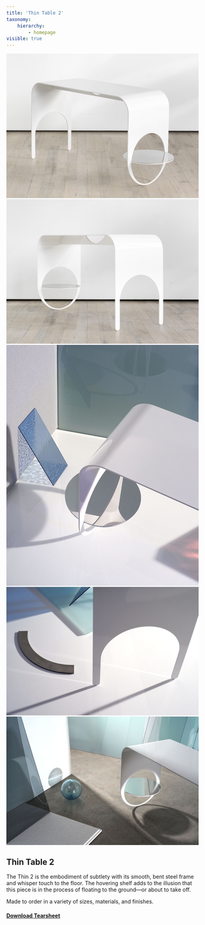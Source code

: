 ```yaml
---
title: 'Thin Table 2'
taxonomy:
    hierarchy:
        - homepage
visible: true
---
```


![](1.thintable2.jpg)
![](4.thintable2.jpg)
![](5.thintable2.jpg)
![](6.thintable2.jpg)
![](homepage.jpg)
## Thin Table 2
The Thin 2 is the embodiment of subtlety with its smooth, bent steel frame and whisper touch to the floor. The hovering shelf adds to the illusion that this piece is in the process of floating to the ground—or about to take off.

Made to order in a variety of sizes, materials, and finishes.  
#### [Download Tearsheet](thin-table2.pdf?target=_blank)  